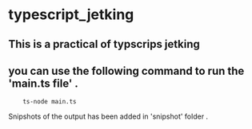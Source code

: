 # typescript_jetking

## This is a practical of typscrips jetking 

## you can use the  following command to run the 'main.ts file' .
        ts-node main.ts 

Snipshots of the output has been added in 'snipshot' folder .